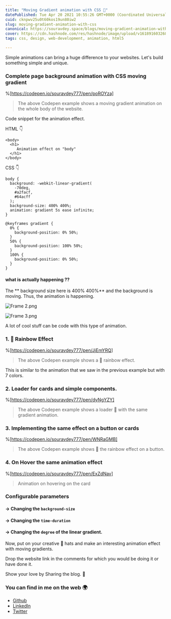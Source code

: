 ```yaml
---
title: "Moving Gradient animation with CSS 🎨"
datePublished: Tue Apr 20 2021 10:55:26 GMT+0000 (Coordinated Universal Time)
cuid: cknpwv25u0t60kos19un80iw2
slug: moving-gradient-animation-with-css
canonical: https://souravdey.space/blogs/moving-gradient-animation-with-css
cover: https://cdn.hashnode.com/res/hashnode/image/upload/v1618916032680/207Gh-MAd.jpeg
tags: css, design, web-development, animation, html5

---
```


Simple animations can bring a huge difference to your websites.
Let's build something simple and unique.


### Complete page background animation with CSS moving gradient

%[https://codepen.io/souravdey777/pen/poROYza]
> The above Codepen example shows a moving gradient animation on the whole body of the website.

Code snippet for the animation effect.

HTML 👇
```
<body>
  <h1>
     Animation effect on "body"
  </h1>
</body>
``` 

CSS 👇
```
body {
  background: -webkit-linear-gradient(
    -70deg,
    #a2facf,
    #64acff
  );
  background-size: 400% 400%;
  animation: gradient 5s ease infinite;
}

@keyframes gradient {
  0% {
    background-position: 0% 50%;
  }
  50% {
    background-position: 100% 50%;
  }
  100% {
    background-position: 0% 50%;
  }
}
```
#### what is actually happening ??

The ** background size here is 400% 400%** and the background is moving. Thus, the animation is happening. 

![Frame 2.png](https://cdn.hashnode.com/res/hashnode/image/upload/v1618910655541/iHGAtnmJX.png)


![Frame 3.png](https://cdn.hashnode.com/res/hashnode/image/upload/v1618910678556/58MXeNJ4m.png)


A lot of cool stuff can be code with this type of animation.

### 1. 🌈 Rainbow Effect


%[https://codepen.io/souravdey777/pen/JjEmYRQ]
> The above Codepen example shows a 🌈 rainbow effect.

This is similar to the animation that we saw in the previous example but with 7 colors.


### 2. Loader for cards and simple components.

%[https://codepen.io/souravdey777/pen/dyNgYZY]
> The above Codepen example shows a loader 🐌 with the same gradient animation.

### 3. Implementing the same effect on a button or cards

%[https://codepen.io/souravdey777/pen/WNRaGMB]
> The above Codepen example shows 🌈 the rainbow effect on a button.

### 4. On Hover the same animation effect

%[https://codepen.io/souravdey777/pen/ExZdNav]
> Animation on hovering on the card

### Configurable parameters

#### → Changing the `background-size`

#### → Changing the `time-duration`

#### → Changing the `degree` of the linear gradient.


Now, put on your creative 🤠 hats and make an interesting animation effect with moving gradients.

Drop the website link in the comments for which you would be doing it or have done it.

Show your love by Sharing the blog. 🤗 

### You can find in me on the web 🌍

- [Github](https://github.com/Souravdey777)
- [LinkedIn](https://www.linkedin.com/in/souravdey777)
- [Twitter](https://twitter.com/Souravdey777)

